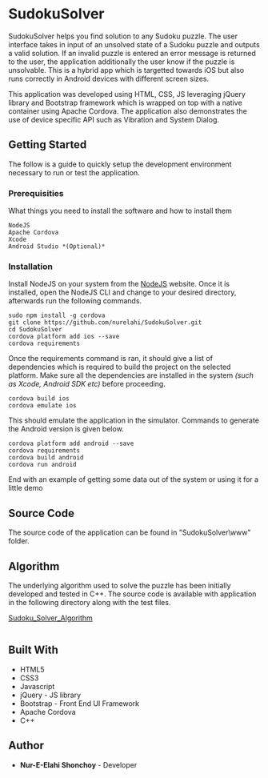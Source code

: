 # SudokuSolver

SudokuSolver helps you find solution to any Sudoku puzzle. The user interface takes in input of an unsolved state of a Sudoku puzzle and outputs a valid solution. If an invalid puzzle is entered an error message is returned to the user, the application additionally the user know if the puzzle is unsolvable. This is a hybrid app which is targetted towards iOS but also runs correctly in Android devices with different screen sizes.

This application was developed using HTML, CSS, JS leveraging jQuery library and Bootstrap framework which is wrapped on top with a native container using Apache Cordova. The application also demonstrates the use of device specific API such as Vibration and System Dialog.

## Getting Started

The follow is a guide to quickly setup the development environment necessary to run or test the application.

### Prerequisities

What things you need to install the software and how to install them

```
NodeJS
Apache Cordova
Xcode
Android Studio *(Optional)*
```

### Installation

Install NodeJS on your system from the  [NodeJS](http://www.nodejs.com) website. Once it is installed, open the NodeJS CLI and change to your desired directory, afterwards run the following commands.


```
sudo npm install -g cordova
git clone https://github.com/nurelahi/SudokuSolver.git
cd SudokuSolver
cordova platform add ios --save
cordova requirements

```
Once the requirements command is ran, it should give a list of dependencies which is required to build the project on the selected platform. Make sure all the dependencies are installed in the system *(such as Xcode, Android SDK etc)* before proceeding.
```
cordova build ios
cordova emulate ios
```

This should emulate the application in the simulator. Commands to generate the Android version is given below.

```
cordova platform add android --save
cordova requirements
cordova build android
cordova run android
```

End with an example of getting some data out of the system or using it for a little demo

## Source Code

The source code of the application can be found in "SudokuSolver\www" folder.

## Algorithm

The underlying algorithm used to solve the puzzle has been initially developed and tested in C++. The source code is available with application in the following directory along with the test files.

[Sudoku_Solver_Algorithm](https://github.com/nurelahi/SudokuSolver/tree/master/Sudoku_Solver_Algorithm)
```
```

## Built With

* HTML5
* CSS3
* Javascript
* jQuery - JS library
* Bootstrap - Front End UI Framework
* Apache Cordova
* C++

## Author

* **Nur-E-Elahi Shonchoy** - Developer
